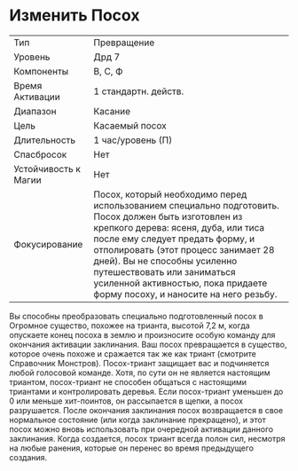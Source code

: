 
# Изменить Посох

| | |
|---|---|
|Тип|Превращение|
|Уровень| Дрд 7|
|Компоненты| В, С, Ф|
|Время Активации| 1 стандартн. действ.|
|Диапазон| Касание|
|Цель| Касаемый посох|
|Длительность| 1 час/уровень (П)|
|Спасбросок| Нет|
|Устойчивость к Магии| Нет|
|Фокусирование| Посох, который необходимо перед использованием специально подготовить. Посох должен быть изготовлен из крепкого дерева: ясеня, дуба, или тиса после ему следует предать форму, и отполировать (этот процесс занимает 28 дней). Вы не способны усиленно путешествовать или заниматься усиленной активностью, пока придаете форму посоху, и наносите на него резьбу.|

Вы способны преобразовать специально подготовленный посох в Огромное существо, похожее на трианта, высотой 7,2 м, когда опускаете конец посоха в землю и произносите особую команду для окончания активации заклинания. Ваш посох превращается в существо, которое очень похоже и сражается так же как триант (смотрите Справочник Монстров). Посох-триант защищает вас и подчиняется любой голосовой команде. Хотя, по сути он не является настоящим триантом, посох-триант не способен общаться с настоящими триантами и контролировать деревья. Если посох-триант уменьшен до 0 или меньше хит-поинтов, он рассыпается в щепки, а посох разрушается. После окончания заклинания посох возвращается в свое нормальное состояние (или когда заклинание прекращено), и этот посох можно вновь использовать при очередной активации данного заклинания. Когда создается, посох триант всегда полон сил, несмотря на любые ранения, которые он перенес во время предыдущего создания.

